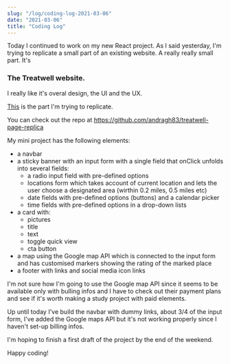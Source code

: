 ```yaml
---
slug: "/log/coding-log-2021-03-06"
date: "2021-03-06"
title: "Coding Log"
---
```


Today I continued to work on my new React project. As I said yesterday, I'm trying to replicate a small part of an existing website. A really really small part. It's

<h3>The Treatwell website.</h3>
<p>I really like it's overal design, the UI and the UX.</p>
<p><a href='https://www.treatwell.co.uk/places/treatment-balayage/offer-type-local/in-west-london-london-uk/'>This</a> is the part I'm trying to replicate.</p>
<p>You can check out the repo at <a href='https://github.com/andragh83/treatwell-page-replica'>https://github.com/andragh83/treatwell-page-replica</a></p>
<p>My mini project has the following elements:</p>
<ul>
    <li>a navbar</li>
    <li>a sticky banner with an input form with a single field that onClick unfolds into several fields:
        <ul>
            <li>a radio input field with pre-defined options</li>
            <li>locations form which takes account of current location and lets the user choose a designated area (wirthin 0.2 miles, 0.5 miles etc)</li>
            <li>date fields with pre-defined options (buttons) and a calendar picker</li>
            <li>time fields with pre-defined options in a drop-down lists</li>
        </ul>
    </li>
    <li>a card with:
        <ul>
            <li>pictures</li>
            <li>title</li>
            <li>text</li>
            <li>toggle quick view</li>
            <li>cta button</li>
        </ul>
    </li>
    <li>a map using the Google map API which is connected to the input form and has customised markers showing the rating of the marked place</li>
    <li>a footer with links and social media icon links</li>
</ul>
<p>I'm not sure how I'm going to use the Google map API since it seems to be available only with bulling infos and I have to check out their payment plans and see if it's worth making a study project with paid elements.</p>
<p>Up until today I've build the navbar with dummy links, about 3/4 of the input form, I've added the Google maps API but it's not working properly since I haven't set-up billing infos.</p>
<p> I'm hoping to finish a first draft of the project by the end of the weekend.</p>
<p>Happy coding!</p>

